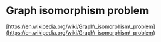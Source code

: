 # Graph isomorphism problem

[https://en.wikipedia.org/wiki/Graph\_isomorphism\_problem](https://en.wikipedia.org/wiki/Graph\_isomorphism\_problem)
